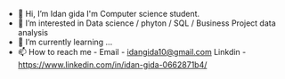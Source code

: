 - 👋 Hi, I’m Idan gida I'm Computer science student.
- 👀 I’m interested in Data science / phyton / SQL / Business Project data analysis
- 🌱 I’m currently learning ...
- 📫 How to reach me -
Email - idangida10@gmail.com  Linkdin - https://www.linkedin.com/in/idan-gida-0662871b4/

